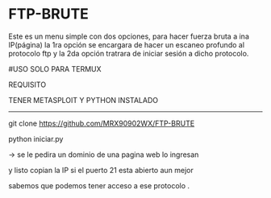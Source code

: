 # FTP-BRUTE
Este es un menu simple con dos opciones, para hacer fuerza bruta a ina IP(página) la 1ra opción se encargara de hacer un escaneo profundo al protocolo ftp y la 2da opción tratrara de iniciar sesión a dicho protocolo.

#USO SOLO PARA TERMUX

REQUISITO 

TENER METASPLOIT Y PYTHON INSTALADO
*****

git clone https://github.com/MRX90902WX/FTP-BRUTE

python iniciar.py

-> se le pedira un dominio de una pagina web lo ingresan

y listo copian la IP si el puerto 21 esta abierto aun mejor

sabemos que podemos tener acceso a ese protocolo .
